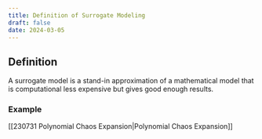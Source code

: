 ```yaml
---
title: Definition of Surrogate Modeling
draft: false
date: 2024-03-05
---
```


## Definition
A surrogate model is a stand-in approximation of a mathematical model that is computational less expensive but gives good enough results. 

### Example
[[230731 Polynomial Chaos Expansion|Polynomial Chaos Expansion]]


